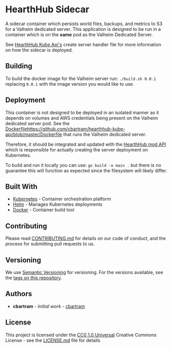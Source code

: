 # HearthHub Sidecar
A sidecar container which persists world files, backups, and metrics to S3 for a Valheim dedicated server. This application
is designed to be run in a container which is on the **same** pod as the Valheim Dedicated Server. 

See [HearthHub Kube Api's](https://github.com/cbartram/hearthhub-kube-api) create server handler file for more information on how the sidecar is deployed.

## Building

To build the docker image  for the Valheim server run: `./build.sh 0.0.1` replacing `0.0.1` with
the image version you would like to use.

## Deployment

This container is not designed to be deployed in an isolated manner as it depends on volumes and AWS credentials being
present on the Valheim dedicated server pod. See the [Dockerfile]()https://github.com/cbartram/hearthhub-kube-api/blob/master/Dockerfile that runs the Valheim dedicated server.

Therefore, it should be integrated and updated with the [HearthHub mod API](https://github.com/cbartram/hearthhub-mod-api) 
which is responsible for actually creating the server deployment on Kubernetes.

To build and run it locally you can use: `go build -o main .` but there is no guarantee this will function as expected
since the filesystem will likely differ.

## Built With

- [Kubernetes](https://kubernetes.io) - Container orchestration platform
- [Helm](https://helm.sh) - Manages Kubernetes deployments
- [Docker](https://docker.io/) - Container build tool

## Contributing

Please read [CONTRIBUTING.md](CONTRIBUTING.md) for details on our code
of conduct, and the process for submitting pull requests to us.

## Versioning

We use [Semantic Versioning](http://semver.org/) for versioning. For the versions
available, see the [tags on this
repository](https://github.com/cbartran/hearthhub-mod-api/tags).

## Authors

- **cbartram** - *Initial work* -
  [cbartram](https://github.com/cbartram)

## License

This project is licensed under the [CC0 1.0 Universal](LICENSE)
Creative Commons License - see the [LICENSE.md](LICENSE) file for
details
